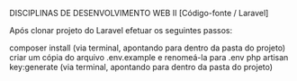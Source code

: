 DISCIPLINAS DE DESENVOLVIMENTO WEB II
[Código-fonte / Laravel]

Após clonar projeto do Laravel efetuar os seguintes passos:

composer install (via terminal, apontando para dentro da pasta do projeto)
criar um cópia do arquivo .env.example e renomeá-la para .env
php artisan key:generate (via terminal, apontando para dentro da pasta do projeto)
